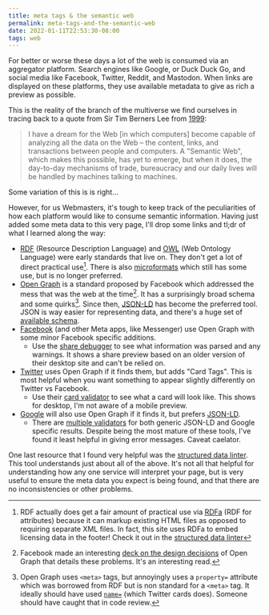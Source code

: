 ```yaml
---
title: meta tags & the semantic web
permalink: meta-tags-and-the-semantic-web
date: 2022-01-11T22:53:30-08:00
tags: web
---
```


For better or worse these days a lot of the web is consumed via an aggregator
platform. Search engines like Google, or Duck Duck Go, and social media like
Facebook, Twitter, Reddit, and Mastodon. When links are displayed on these
platforms, they use available metadata to give as rich a preview as possible.

This is the reality of the branch of the multiverse we find ourselves in tracing
back to a quote from Sir Tim Berners Lee from
[1999](https://youtu.be/vG8WpLr6y_U?):

> I have a dream for the Web [in which computers] become capable of analyzing
> all the data on the Web – the content, links, and transactions between people
> and computers. A "Semantic Web", which makes this possible, has yet to emerge,
> but when it does, the day-to-day mechanisms of trade, bureaucracy and our
> daily lives will be handled by machines talking to machines.

Some variation of this is is right...

However, for us Webmasters, it's tough to keep track of the peculiarities of how
each platform would like to consume semantic information. Having just added some
meta data to this very page, I'll drop some links and tl;dr of what I learned
along the way:

- [RDF] (Resource Description Language) and [OWL] (Web Ontology Language) were
  early standards that live on. They don't get a lot of direct practical
  use[^rdfa]. There is also [microformats] which still has some use, but is no
  longer preferred.
- [Open Graph] is a standard proposed by Facebook which addressed the mess that
  was the web at the time[^og deck]. It has a surprisingly broad schema and some
  quirks[^og non standard]. Since then, [JSON-LD] has become the preferred tool.
  JSON is way easier for representing data, and there's a huge set of
  [available schema](https://schema.org/docs/schemas.html).
- [Facebook] (and other Meta apps, like Messenger) use Open Graph with some
  minor Facebook specific additions.
  - Use the [share debugger](https://developers.facebook.com/tools/debug/) to
    see what information was parsed and any warnings. It shows a share preview
    based on an older version of their desktop site and can't be relied on.
- [Twitter] uses Open Graph if it finds them, but adds "Card Tags". This is most
  helpful when you want something to appear slightly differently on Twitter vs
  Facebook.
  - Use their [card validator](https://cards-dev.twitter.com/validator) to see
    what a card will look like. This shows for desktop, I'm not aware of a
    mobile preview.
- [Google] will also use Open Graph if it finds it, but prefers [JSON-LD].
  - There are
    [multiple validators](https://developers.google.com/search/docs/advanced/structured-data)
    for both generic JSON-LD and Google specific results. Despite being the most
    mature of these tools, I've found it least helpful in giving error messages.
    Caveat caelator.

One last resource that I found very helpful was the [structured data linter].
This tool understands just about all of the above. It's not all that helpful for
understanding how any one service will interpret your page, but is very useful
to ensure the meta data you expect is being found, and that there are no
inconsistencies or other problems.

[^rdfa]:
    RDF actually does get a fair amount of practical use via [RDFa] (RDF for
    attributes) because it can markup existing HTML files as opposed to
    requiring separate XML files. In fact, this site uses RDFa to embed
    licensing data in the footer! Check it out in the
    [structured data linter](http://linter.structured-data.org/?url=https:%2F%2Fleebyron.com%2Ftil%2Fmeta-tags-and-the-semantic-web%2F)

[^og deck]: Facebook made an interesting
[deck on the design decisions](https://www.scribd.com/doc/30715288/The-Open-Graph-Protocol-Design-Decisions)
of Open Graph that details these problems. It's an interesting read.

[^og non standard]: Open Graph uses `<meta>` tags, but annoyingly uses a
`property=` attribute which was borrowed from RDF but is non standard for a
`<meta>` tag. It ideally should have used [`name=`] (which Twitter cards does).
Someone should have caught that in code review.

[semantic web]:
  https://en.wikipedia.org/wiki/Semantic_Web
  'sometimes known as Web 3.0'
[rdf]: https://www.w3.org/RDF/
[rdfa]: https://www.w3.org/TR/rdfa-primer/
[owl]: https://en.wikipedia.org/wiki/Web_Ontology_Language
[microformats]: https://microformats.io/
[open graph]: https://ogp.me/
[facebook]: https://developers.facebook.com/docs/sharing/webmasters/#markup
[twitter]:
  https://developer.twitter.com/en/docs/twitter-for-websites/cards/overview/markup
[google]:
  https://developers.google.com/search/docs/advanced/structured-data/intro-structured-data
[json-ld]: https://json-ld.org/
[structured data linter]: http://linter.structured-data.org/
[`name=`]:
  https://developer.mozilla.org/en-US/docs/Web/HTML/Element/meta#attr-name
